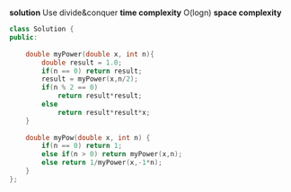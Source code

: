 #
**solution**
Use divide&conquer
**time complexity**
O(logn)
**space complexity**


```cpp
class Solution {
public:
    
    double myPower(double x, int n){
        double result = 1.0;
        if(n == 0) return result;
        result = myPower(x,n/2);
        if(n % 2 == 0)
            return result*result;
        else
            return result*result*x;
    }
    
    double myPow(double x, int n) {
        if(n == 0) return 1;
        else if(n > 0) return myPower(x,n);
        else return 1/myPower(x,-1*n);
    }
};
```
